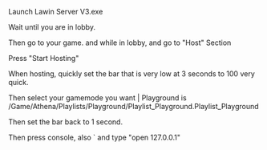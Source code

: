 Launch Lawin Server V3.exe

Wait until you are in lobby.

Then go to your game. and while in lobby, and go to "Host" Section

Press "Start Hosting"

When hosting, quickly set the bar that is very low at 3 seconds to 100 very quick.

Then select your gamemode you want | Playground is /Game/Athena/Playlists/Playground/Playlist_Playground.Playlist_Playground

Then set the bar back to 1 second.

Then press console, also ` and type "open 127.0.0.1"

